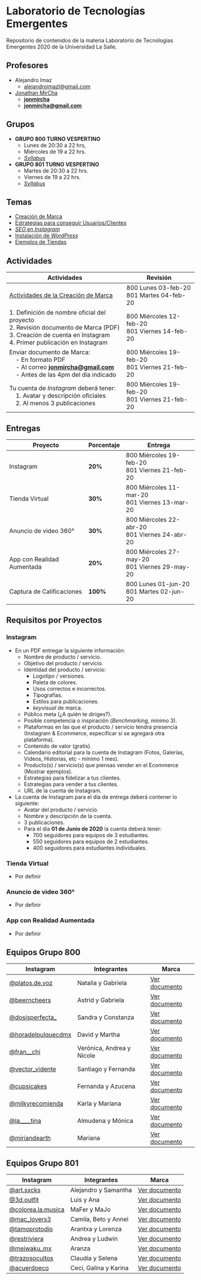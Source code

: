 # Laboratorio de Tecnologías Emergentes

Repositorio de contenidos de la materia Laboratorio de Tecnologías Emergentes 2020 de la Universidad La Salle.

## Profesores

- Alejandro Imaz
  - [alejandroimazl@gmail.com](mailto:alejandroimazl@gmail.com)
- [Jonathan MirCha](http://jonmircha.com)
  - **[jonmircha](https://youtube.com/jonmircha)**
  - **[jonmircha@gmail.com](mailto:jonmircha@gmail.com)**

## Grupos

- **GRUPO 800 TURNO VESPERTINO**
  - Lunes de 20:30 a 22 hrs,
  - Miércoles de 19 a 22 hrs.
  - [_Syllabus_](./pdf/LabEmergentes2020_800.pdf)
- **GRUPO 801 TURNO VESPERTINO**
  - Martes de 20:30 a 22 hrs.
  - Viernes de 19 a 22 hrs.
  - [_Syllabus_](./pdf/LabEmergentes2020_801.pdf)

## Temas

- [Creación de Marca](./mds/Marca.md)
- [Estrategias para conseguir Usuarios/Clientes](./mds/Estrategias.md)
- [_SEO_ en _Instagram_](./mds/InstagramSEO.md)
- [Instalación de _WordPress_](./mds/WordPress.md)
- [Ejemplos de Tiendas](./mds/TSAs.md)

## Actividades

| Actividades                                                                                                                                                                                           | Revisión                                          |
| ----------------------------------------------------------------------------------------------------------------------------------------------------------------------------------------------------- | ------------------------------------------------- |
| [Actividades de la Creación de Marca](./mds/Marca.md#actividades)                                                                                                                                     | 800 Lunes 03-feb-20 <br>801 Martes 04-feb-20      |
| 1. Definición de nombre oficial del proyecto<br>2. Revisión documento de Marca (PDF)<br>3. Creación de cuenta en Instagram<br>4. Primer publicación en Instagram                                      | 800 Miércoles 12-feb-20 <br>801 Viernes 14-feb-20 |
| Enviar documento de Marca: <br>&nbsp;&nbsp;&nbsp;&nbsp;- En formato PDF<br>&nbsp;&nbsp;&nbsp;&nbsp;- Al correo **jonmircha@gmail.com**<br>&nbsp;&nbsp;&nbsp;&nbsp;- Antes de las 4pm del día indicado | 800 Miércoles 19-feb-20<br>801 Viernes 21-feb-20  |
| Tu cuenta de _Instagram_ deberá tener: <br>&nbsp;&nbsp;&nbsp;&nbsp;1. Avatar y descripción oficiales<br>&nbsp;&nbsp;&nbsp;&nbsp;2. Al menos 3 publicaciones                                           | 800 Miércoles 19-feb-20 <br>801 Viernes 21-feb-20 |

## Entregas

| Proyecto                   | Porcentaje | Entrega                                           |
| -------------------------- | ---------- | ------------------------------------------------- |
| Instagram                  | **20%**    | 800 Miércoles 19-feb-20 <br>801 Viernes 21-feb-20 |
| Tienda Virtual             | **30%**    | 800 Miércoles 11-mar-20 <br>801 Viernes 13-mar-20 |
| Anuncio de video 360°      | **30%**    | 800 Miércoles 22-abr-20 <br>801 Viernes 24-abr-20 |
| App con Realidad Aumentada | **20%**    | 800 Miércoles 27-may-20 <br>801 Viernes 29-may-20 |
| Captura de Calificaciones  | **100%**   | 800 Lunes 01-jun-20 <br>801 Martes 02-jun-20      |

## Requisitos por Proyectos

### Instagram

- En un PDF entregar la siguiente información:
  - Nombre de producto / servicio.
  - Objetivo del producto / servicio.
  - Identidad del producto / servicio:
    - Logotipo / versiones.
    - Paleta de colores.
    - Usos correctos e incorrectos.
    - Tipografías.
    - Estilos para publicaciones.
    - _keyvisual_ de marca.
  - Público meta (¿A quién te diriges?).
  - Posible competencia o inspiración (_Benchmarking_, mínimo 3).
  - Plataformas en las que el producto / servicio tendra presencia (Instagram & Ecommerce, especificar sí se agregará otra plataforma).
  - Contenido de valor (gratis).
  - Calendario editorial para la cuenta de Instagram (Fotos, Galerías, Videos, Historias, etc - mínimo 1 mes).
  - Producto(s) / servicio(s) que piensas vender en el Ecommerce (Mostrar ejemplos).
  - Estrategias para fidelizar a tus clientes.
  - Estrategias para vender a tus clientes.
  - URL de la cuenta de Instagram.
- La cuenta de Instagram para el día de entrega deberá contener lo siguiente:
  - Avatar del producto / servicio.
  - Nombre y descripción de la cuenta.
  - 3 publicaciones.
  - Para el día **01 de Junio de 2020** la cuenta deberá tener:
    - 700 seguidores para equipos de 3 estudiantes.
    - 550 seguidores para equipos de 2 estudiantes.
    - 400 seguidores para estudiantes individuales.

### Tienda Virtual

- Por definir

### Anuncio de video 360°

- Por definir

### App con Realidad Aumentada

- Por definir

## Equipos Grupo 800

| Instagram                                                          | Integrantes               | Marca                                      |
| ------------------------------------------------------------------ | ------------------------- | ------------------------------------------ |
| [@platos.de.voz](https://www.instagram.com/platos.de.voz/)         | Natalia y Gabriela        | [Ver documento](./pdf/PlatosDeVoz.pdf)     |
| [@beerncheers](https://www.instagram.com/beerncheers/)             | Astrid y Gabriela         | [Ver documento](./pdf/Beer&Cheers.pdf)     |
| [@dosisperfecta\_](https://www.instagram.com/dosisperfecta_/)      | Sandra y Constanza        | [Ver documento](./pdf/LaDosisPerfecta.pdf) |
| [@horadelpulquecdmx](https://www.instagram.com/horadelpulquecdmx/) | David y Martha            | [Ver documento](./pdf/LaHoraDelPulque.pdf) |
| [@fran\_\_chi](https://www.instagram.com/fran__chi/)               | Verónica, Andrea y Nicole | [Ver documento](./pdf/FranChi.pdf)         |
| [@vector_vidente](https://www.instagram.com/vector_vidente/)       | Santiago y Fernanda       | [Ver documento](./pdf/VectorVidente.pdf)   |
| [@cupsicakes](https://www.instagram.com/cupsicakes)                | Fernanda y Azucena        | [Ver documento](./pdf/CupsiCakes.pdf)      |
| [@milkyrecomienda](https://www.instagram.com/milkyrecomienda/)     | Karla y Mariana           | [Ver documento](./pdf/MilkyRecomienda.pdf) |
| [@la\_\_\_\_tina](https://www.instagram.com/la____tina/)           | Almudena y Mónica         | [Ver documento](./pdf/LaTina.pdf)          |
| [@miriandearth](https://www.instagram.com/miriandearth/)           | Mariana                   | [Ver documento](./pdf/Miri.pdf)            |

## Equipos Grupo 801

| Instagram                                                          | Integrantes           | Marca                                      |
| ------------------------------------------------------------------ | --------------------- | ------------------------------------------ |
| [@art.sxcks](https://www.instagram.com/art.sxcks/)                 | Alejandro y Samantha  | [Ver documento](./pdf/ArtSuxks.pdf)        |
| [@3d.outfit](https://www.instagram.com/3d.outfit/)                 | Luis y Ana            | [Ver documento](./pdf/3dOutfit.pdf)        |
| [@colorea.la.musica](https://www.instagram.com/colorea.la.musica/) | MaFer y MaJo          | [Ver documento](./pdf/Larala.pdf)          |
| [@mac_lovers3](https://www.instagram.com/mac_lovers3/)             | Camila, Beto y Annel  | [Ver documento](./pdf/Mac&Lovers.pdf)      |
| [@tamoprotodio](https://www.instagram.com/tamoprotodio/)           | Arantxa y Lorenza     | [Ver documento](./pdf/TeAmoPeroTeOdio.pdf) |
| [@restriviera](https://www.instagram.com/restriviera/)             | Andrea y Ludwin       | [Ver documento](./pdf/RivieraMaya.pdf)     |
| [@meiwaku_mx](https://www.instagram.com/meiwaku_mx/)               | Aranza                | [Ver documento](./pdf/Meiwaku.pdf)         |
| [@trazosocultos](https://www.instagram.com/trazosocultos/)         | Claudia y Selena      | [Ver documento](./pdf/TrazosOcultos.pdf)   |
| [@acuerdoeco](https://www.instagram.com/acuerdoeco/)               | Ceci, Galina y Karina | [Ver documento](./pdf/Acueco.pdf)          |
